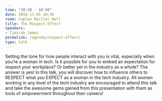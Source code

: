 ```yaml
---
time: "10:30 - 10:50"
date: 2016-11-05 10:30
room: Caplan Recital Hall
title: The Respect Effect
speakers:
- Timirah James
permalink: /agenda/respect-effect/
type: talk
---
```


Setting the tone for how people interact with you is vital, especially when you’re a woman in tech. Is it possible for you to embed an expectation for respect your workplace? Or better yet in the industry as a whole? The answer is yes! In this talk, you will discover how to influence others to RESPECT what you EXPECT as a woman in the tech industry. All women working in any level of the tech industry are encouraged to attend this talk and take the awesome gems gained from this presentation with them as tools of empowerment throughout their careers!
